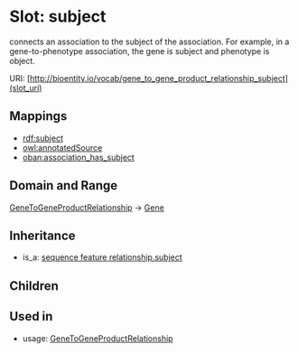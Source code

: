 # Slot: subject


connects an association to the subject of the association. For example, in a gene-to-phenotype association, the gene is subject and phenotype is object.

URI: [http://bioentity.io/vocab/gene_to_gene_product_relationship_subject](slot_uri)
## Mappings

 * [rdf:subject](http://purl.obolibrary.org/obo/rdf_subject)
 * [owl:annotatedSource](http://purl.obolibrary.org/obo/owl_annotatedSource)
 * [oban:association_has_subject](http://purl.obolibrary.org/obo/oban_association_has_subject)
## Domain and Range

[GeneToGeneProductRelationship](GeneToGeneProductRelationship.md) -> [Gene](Gene.md)
## Inheritance

 *  is_a: [sequence feature relationship.subject](sequence_feature_relationship_subject.md)
## Children

## Used in

 *  usage: [GeneToGeneProductRelationship](GeneToGeneProductRelationship.md)
